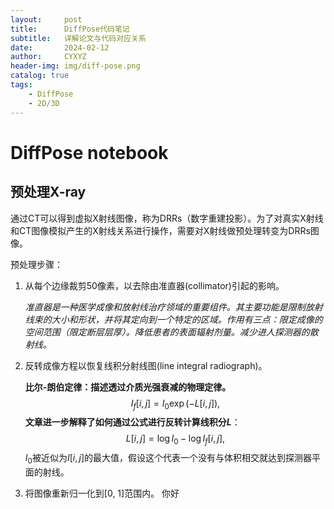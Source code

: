 ```yaml
---
layout:     post
title:      DiffPose代码笔记
subtitle:   详解论文与代码对应关系
date:       2024-02-12
author:     CYXYZ
header-img: img/diff-pose.png
catalog: true
tags:
    - DiffPose
    - 2D/3D
---
```



# DiffPose notebook

## 预处理X-ray

通过CT可以得到虚拟X射线图像，称为DRRs（数字重建投影）。为了对真实X射线和CT图像模拟产生的X射线关系进行操作，需要对X射线做预处理转变为DRRs图像。

预处理步骤：

1. 从每个边缘裁剪50像素，以去除由准直器(collimator)引起的影响。

   *准直器是一种医学成像和放射线治疗领域的重要组件。其主要功能是限制放射线束的大小和形状，并将其定向到一个特定的区域。作用有三点：限定成像的空间范围（限定断层层厚）。降低患者的表面辐射剂量。减少进人探测器的散射线。*

2. 反转成像方程以恢复线积分射线图(line integral radiograph)。

   **比尔-朗伯定律：描述透过介质光强衰减的物理定律。**
   $$
   I_f[i,j]=I_0\exp(-L[i,j]),
   $$
   **文章进一步解释了如何通过公式进行反转计算线积分$L$**：
   $$
   L[i,j]=\log I_0-\log I_f[i,j],
   $$
   $I_0$被近似为$I[i,j]$的最大值，假设这个代表一个没有与体积相交就达到探测器平面的射线。

3. 将图像重新归一化到[0, 1]范围内。
   你好
